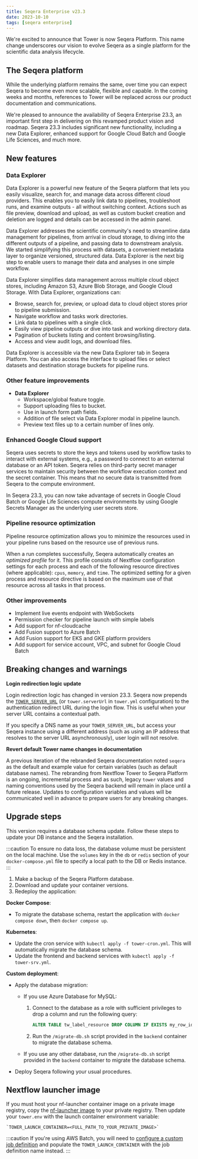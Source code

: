 ```yaml
---
title: Seqera Enterprise v23.3
date: 2023-10-10
tags: [seqera enterprise]
---
```


We're excited to announce that Tower is now Seqera Platform. This name change underscores our vision to evolve Seqera as a single platform for the scientific data analysis lifecycle.

## The Seqera platform

While the underlying platform remains the same, over time you can expect Seqera to become even more scalable, flexible and capable. In the coming weeks and months, references to Tower will be replaced across our product documentation and communications.

We're pleased to announce the availability of Seqera Enterprise 23.3, an important first step in delivering on this revamped product vision and roadmap. Seqera 23.3 includes significant new functionality, including a new Data Explorer, enhanced support for Google Cloud Batch and Google Life Sciences, and much more.

## New features

### Data Explorer

Data Explorer is a powerful new feature of the Seqera platform that lets you easily visualize, search for, and manage data across different cloud providers. This enables you to easily link data to pipelines, troubleshoot runs, and examine outputs - all without switching context. Actions such as file preview, download and upload, as well as custom bucket creation and deletion are logged and details can be accessed in the admin panel.

Data Explorer addresses the scientific community's need to streamline data management for pipelines, from arrival in cloud storage, to diving into the different outputs of a pipeline, and passing data to downstream analysis. We started simplifying this process with datasets, a convenient metadata layer to organize versioned, structured data. Data Explorer is the next big step to enable users to manage their data and analyses in one simple workflow.

Data Explorer simplifies data management across multiple cloud object stores, including Amazon S3, Azure Blob Storage, and Google Cloud Storage. With Data Explorer, organizations can:

- Browse, search for, preview, or upload data to cloud object stores prior to pipeline submission.
- Navigate workflow and tasks work directories.
- Link data to pipelines with a single click.
- Easily view pipeline outputs or dive into task and working directory data.
- Pagination of buckets listing and content browsing/listing.
- Access and view audit logs, and download files.

Data Explorer is accessible via the new Data Explorer tab in Seqera Platform. You can also access the interface to upload files or select datasets and destination storage buckets for pipeline runs.

### Other feature improvements

- **Data Explorer**
  - Workspace/global feature toggle.
  - Support uploading files to bucket.
  - Use in launch form path fields.
  - Addition of file select via Data Explorer modal in pipeline launch.
  - Preview text files up to a certain number of lines only.

### Enhanced Google Cloud support

Seqera uses secrets to store the keys and tokens used by workflow tasks to interact with external systems, e.g., a password to connect to an external database or an API token. Seqera relies on third-party secret manager services to maintain security between the workflow execution context and the secret container. This means that no secure data is transmitted from Seqera to the compute environment.

In Seqera 23.3, you can now take advantage of secrets in Google Cloud Batch or Google Life Sciences compute environments by using Google Secrets Manager as the underlying user secrets store.

### Pipeline resource optimization

Pipeline resource optimization allows you to minimize the resources used in your pipeline runs based on the resource use of previous runs.

When a run completes successfully, Seqera automatically creates an _optimized profile_ for it. This profile consists of Nextflow configuration settings for each process and each of the following resource directives (where applicable): `cpus`, `memory`, and `time`. The optimized setting for a given process and resource directive is based on the maximum use of that resource across all tasks in that process.

### Other improvements

- Implement live events endpoint with WebSockets
- Permission checker for pipeline launch with simple labels
- Add support for nf-cloudcache
- Add Fusion support to Azure Batch
- Add Fusion support for EKS and GKE platform providers
- Add support for service account, VPC, and subnet for Google Cloud Batch

## Breaking changes and warnings

**Login redirection logic update**

Login redirection logic has changed in version 23.3. Seqera now prepends the [`TOWER_SERVER_URL`](https://docs.seqera.io/platform-enterprise/23.3/enterprise/configuration/overview#basic-configuration) (or `tower.serverUrl` in `tower.yml` configuration) to the authentication redirect URL during the login flow. This is useful when your server URL contains a contextual path.

If you specify a DNS name as your `TOWER_SERVER_URL`, but access your Seqera instance using a different address (such as using an IP address that resolves to the server URL asynchronously), user login will not resolve.

**Revert default Tower name changes in documentation**

A previous iteration of the rebranded Seqera documentation noted `seqera` as the default and example value for certain variables (such as default database names). The rebranding from Nextflow Tower to Seqera Platform is an ongoing, incremental process and as such, legacy `tower` values and naming conventions used by the Seqera backend will remain in place until a future release. Updates to configuration variables and values will be communicated well in advance to prepare users for any breaking changes.

## Upgrade steps

This version requires a database schema update. Follow these steps to update your DB instance and the Seqera installation.

:::caution
To ensure no data loss, the database volume must be persistent on the local machine. Use the `volumes` key in the `db` or `redis` section of your `docker-compose.yml` file to specify a local path to the DB or Redis instance.
:::

1. Make a backup of the Seqera Platform database.
2. Download and update your container versions.
3. Redeploy the application:

**Docker Compose**:

- To migrate the database schema, restart the application with `docker compose down`, then `docker compose up`.

**Kubernetes**:

- Update the cron service with `kubectl apply -f tower-cron.yml`. This will automatically migrate the database schema.
- Update the frontend and backend services with `kubectl apply -f tower-srv.yml`.

**Custom deployment**:

- Apply the database migration:

  - If you use Azure Database for MySQL:
    1. Connect to the database as a role with sufficient privileges to drop a column and run the following query:

        ```sql
        ALTER TABLE tw_label_resource DROP COLUMN IF EXISTS my_row_id;
        ```

    1. Run the `/migrate-db.sh` script provided in the `backend` container to migrate the database schema.

  - If you use any other database, run the `/migrate-db.sh` script provided in the `backend` container to migrate the database schema.
- Deploy Seqera following your usual procedures.

## Nextflow launcher image

If you must host your nf-launcher container image on a private image registry, copy the [nf-launcher image](https://quay.io/seqeralabs/nf-launcher:j17-23.04.1) to your private registry. Then update your `tower.env` with the launch container environment variable:

    `TOWER_LAUNCH_CONTAINER=<FULL_PATH_TO_YOUR_PRIVATE_IMAGE>`

:::caution
If you're using AWS Batch, you will need to [configure a custom job definition](https://docs.seqera.io/platform-enterprise/enterprise/advanced-topics/custom-launch-container) and populate the `TOWER_LAUNCH_CONTAINER` with the job definition name instead.
:::

